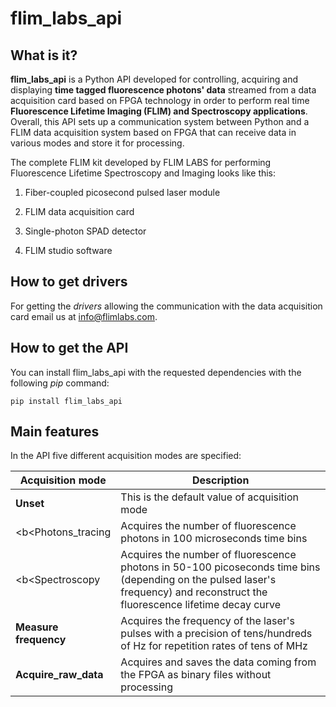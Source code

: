 # flim_labs_api

## What is it? 

<b>flim_labs_api</b> is a Python API developed for controlling, acquiring and displaying <b>time tagged fluorescence photons' data</b> streamed from a data acquisition card based on FPGA technology in order to perform real time <b>Fluorescence Lifetime Imaging (FLIM) and Spectroscopy applications</b>.
Overall, this API sets up a communication system between Python and a FLIM data acquisition system based on FPGA that can receive data in various modes and store it for processing.

The complete FLIM kit developed by FLIM LABS for performing Fluorescence Lifetime Spectroscopy and Imaging looks like this:

1. Fiber-coupled picosecond pulsed laser module

2. FLIM data acquisition card

3. Single-photon SPAD detector

4. FLIM studio software


## How to get drivers 

For getting the *drivers* allowing the communication with the data acquisition card email us at info@flimlabs.com. 


## How to get the API

You can install flim_labs_api with the requested dependencies with the following *pip* command:

```
pip install flim_labs_api

```


## Main features 

In the API five different acquisition modes are specified:

| Acquisition mode | Description |
|----------|----------|
| <b>Unset</b> | This is the default value of acquisition mode |
| <b<Photons_tracing</b> | Acquires the number of fluorescence photons in 100 microseconds time bins |
| <b<Spectroscopy</b> | Acquires the number of fluorescence photons in 50-100 picoseconds time bins (depending on the pulsed laser's frequency) and reconstruct the fluorescence lifetime decay curve |
| <b>Measure frequency</b> | Acquires the frequency of the laser's pulses with a precision of tens/hundreds of Hz for repetition rates of tens of MHz|
| <b>Acquire_raw_data</b>| Acquires and saves the data coming from the FPGA as binary files without processing |